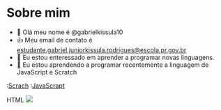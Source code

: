 # Sobre mim
- 👋 Olá meu nome é @gabrielkissula10
- 👍 Meu email de contato é estudante.gabriel.juniorkissula.rodrigues@escola.pr.gov.br
- 👀 Eu estou enteressado em aprender a programar novas linguagens.
- 🌱 Eu estou aprendendo a programar recentemente a linguagem de JavaScript e Scratch

:[Scrach](https://img.shields.io/badge/Scratch-4D97FF?style=for-the-badge&logo=Scratch&logoColor=white)
:[JavaScrapt](https://img.shields.io/badge/JavaScript-323330?style=for-the-badge&logo=javascript&logoColor=F7DF1E)

HTML <img src="{https://img.shields.io/badge/Scratch-4D97FF?style=for-the-badge&logo=Scratch&logoColor=white}" />
